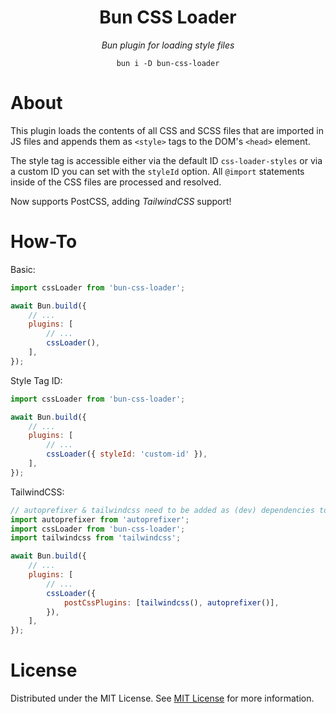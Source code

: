 <p>
<h1 align="center">Bun CSS Loader</h1>
<div align="center">
<p align="center"><i>Bun plugin for loading style files</i></p>
	
	bun i -D bun-css-loader
</div>
</p>

# About

This plugin loads the contents of all CSS and SCSS files that are imported in JS files and appends them as `<style>` tags to the DOM's `<head>` element.

The style tag is accessible either via the default ID `css-loader-styles` or via a custom ID you can set with the `styleId` option.
All `@import` statements inside of the CSS files are processed and resolved.

Now supports PostCSS, adding _TailwindCSS_ support!

# How-To

Basic:

```js
import cssLoader from 'bun-css-loader';

await Bun.build({
    // ...
    plugins: [
        // ...
        cssLoader(),
    ],
});
```

Style Tag ID:

```js
import cssLoader from 'bun-css-loader';

await Bun.build({
    // ...
    plugins: [
        // ...
        cssLoader({ styleId: 'custom-id' }),
    ],
});
```

TailwindCSS:

```js
// autoprefixer & tailwindcss need to be added as (dev) dependencies to your project
import autoprefixer from 'autoprefixer';
import cssLoader from 'bun-css-loader';
import tailwindcss from 'tailwindcss';

await Bun.build({
    // ...
    plugins: [
        // ...
        cssLoader({
            postCssPlugins: [tailwindcss(), autoprefixer()],
        }),
    ],
});
```

# License

Distributed under the MIT License. See [MIT License](https://opensource.org/license/MIT) for more information.
